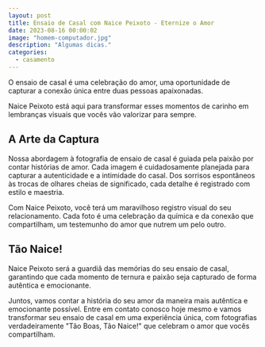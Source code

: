 ```yaml
---
layout: post
title: Ensaio de Casal com Naice Peixoto - Eternize o Amor
date: 2023-08-16 00:00:02
image: "homem-computador.jpg"
description: "Algumas dicas."
categories:
  - casamento
---
```


O ensaio de casal é uma celebração do amor, uma oportunidade de capturar a conexão única entre duas pessoas apaixonadas.

Naice Peixoto está aqui para transformar esses momentos de carinho em lembranças visuais que vocês vão valorizar para sempre.

## A Arte da Captura

Nossa abordagem à fotografia de ensaio de casal é guiada pela paixão por contar histórias de amor. Cada imagem é cuidadosamente planejada para capturar a autenticidade e a intimidade do casal. Dos sorrisos espontâneos às trocas de olhares cheias de significado, cada detalhe é registrado com estilo e maestria.

Com Naice Peixoto, você terá um maravilhoso registro visual do seu relacionamento. Cada foto é uma celebração da química e da conexão que compartilham, um testemunho do amor que nutrem um pelo outro.

## Tão Naice!

Naice Peixoto será a guardiã das memórias do seu ensaio de casal, garantindo que cada momento de ternura e paixão seja capturado de forma autêntica e emocionante.

Juntos, vamos contar a história do seu amor da maneira mais autêntica e emocionante possível. Entre em contato conosco hoje mesmo e vamos transformar seu ensaio de casal em uma experiência única, com fotografias verdadeiramente "Tão Boas, Tão Naice!" que celebram o amor que vocês compartilham.

